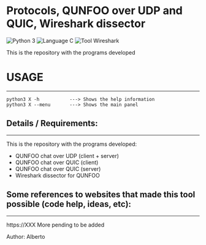 # Protocols, QUNFOO over UDP and QUIC, Wireshark dissector
![Python 3](https://img.shields.io/badge/Language-Python%203-red) ![Language C](https://img.shields.io/badge/Language-C-yellow) ![Tool Wireshark](https://img.shields.io/badge/Tool-Wireshark-blue)

This is the repository with the programs developed

# USAGE
-------

```
python3 X -h           ---> Shows the help information  
python3 X --menu       ---> Shows the main panel  
```


## Details / Requirements:
-----------------------
This is the repository with the programs developed:
* QUNFOO chat over UDP (client + server)
* QUNFOO chat over QUIC (client)
* QUNFOO chat over QUIC (server)
* Wireshark dissector for QUNFOO


## Some references to websites that made this tool possible (code help, ideas, etc):
-------------------------------------------------------------------------------
https://XXX
More pending to be added


Author: Alberto
